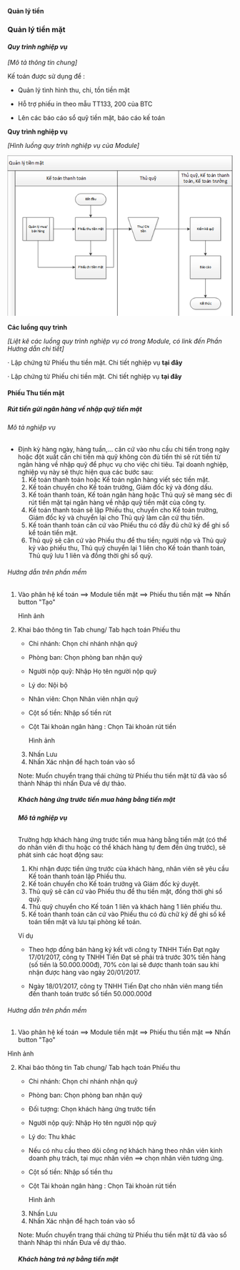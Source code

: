**Quản lý tiền**

### Quản lý tiền mặt

#### *Quy trình nghiệp vụ*

*[Mô tả thông tin chung]*

Kế toán được sử dụng để  :

- Quản lý tình hình thu, chi, tồn tiền mặt

- Hỗ trợ phiếu in theo mẫu TT133, 200 của BTC

- Lên các báo cáo sổ quỹ tiền mặt, báo cáo kế toán

**Quy trình nghiệp vụ**

*[Hình luồng quy trình nghiệp vụ của Module]*

![](images/fin_Tien_quytrinh.png)



**Các luồng quy trình**

*[Liệt kê các luồng quy trình nghiệp vụ có trong Module, có link đến Phần Hướng dẫn chi tiết]*

·     Lập chứng từ Phiếu thu tiền mặt. Chi tiết nghiệp vụ **tại đây**

·     Lập chứng từ Phiếu chi tiền mặt. Chi tiết nghiệp vụ **tại đây**

#### Phiếu Thu tiền mặt

##### Rút tiền gửi ngân hàng về nhập quỹ tiền mặt

###### Mô tả nghiệp vụ

- Định kỳ hàng ngày, hàng tuần,... căn cứ vào nhu cầu chi tiền trong ngày hoặc đột xuất cần chi tiền mà quỹ không còn đủ tiền thì sẽ rút tiền từ ngân hàng về nhập quỹ để phục vụ cho việc chi tiêu. Tại doanh nghiệp, nghiệp vụ này sẽ thực hiện qua các bước sau:
  1. Kế toán thanh toán hoặc Kế toán ngân hàng viết séc tiền mặt.
  2. Kế toán chuyển cho Kế toán trưởng, Giám đốc ký và đóng dấu.
  3. Kế toán thanh toán, Kế toán ngân hàng hoặc Thủ quỹ sẽ mang séc đi rút tiền mặt tại ngân hàng về nhập quỹ tiền mặt của công ty.
  4. Kế toán thanh toán sẽ lập Phiếu thu, chuyển cho Kế toán trưởng, Giám đốc ký và chuyển lại cho Thủ quỹ làm căn cứ thu tiền.
  5. Kế toán thanh toán căn cứ vào Phiếu thu có đầy đủ chữ ký để ghi sổ kể toán tiền mặt.
  6. Thủ quỹ sẽ căn cứ vào Phiếu thu để thu tiền; người nộp và Thủ quỹ ký vào phiếu thu, Thủ quỹ chuyển lại 1 liên cho Kế toán thanh toán, Thủ quỹ lưu 1 liên và đồng thời ghi sổ quỹ.

###### Hướng dẫn trên phần mềm

1. Vào phân hệ kế toán ==> Module tiền mặt ==> Phiếu thu tiền mặt ==> Nhấn button "Tạo"

   Hình ảnh

2. Khai báo thông tin Tab chung/ Tab hạch toán Phiếu thu

   - Chi nhánh: Chọn chi nhánh nhận quỹ

   - Phòng ban: Chọn phòng ban nhận quỹ

   - Người nộp quỹ: Nhập Họ tên người nộp quỹ

   - Lý do: Nội bộ

   - Nhân viên: Chọn Nhân viên nhận quỹ

   - Cột số tiền: Nhập số tiền rút

   - Cột Tài khoản ngân hàng : Chọn Tài khoản rút tiền

     Hình ảnh

   3. Nhấn Lưu
   4. Nhấn Xác nhận để hạch toán vào sổ

   Note: Muốn chuyển trạng thái chứng từ Phiếu thu tiền mặt từ đã vào sổ thành Nháp thì nhấn Đưa về dự thảo.

   ##### Khách hàng ứng trước tiền mua hàng bằng tiền mặt

   ###### **Mô tả nghiệp vụ**

   Trường hợp khách hàng ứng trước tiền mua hàng bằng tiền mặt (có thể do nhân viên đi thu hoặc có thể khách hàng tự đem đến ứng trước), sẽ phát sinh các hoạt động sau:

   1. Khi nhận được tiền ứng trước của khách hàng, nhân viên sẽ yêu cầu Kế toán thanh toán lập Phiếu thu.
   2. Kế toán chuyển cho Kế toán trưởng và Giám đốc ký duyệt.
   3. Thủ quỹ sẽ căn cứ vào Phiếu thu để thu tiền mặt, đồng thời ghi sổ quỹ.
   4. Thủ quỹ chuyển cho Kế toán 1 liên và khách hàng 1 liên phiếu thu.
   5. Kế toán thanh toán căn cứ vào Phiếu thu có đủ chữ ký để ghi số kể toán tiền mặt và lưu tại phòng kế toán.

   Ví dụ

   - Theo hợp đồng bán hàng ký kết với công ty TNHH Tiến Đạt ngày 17/01/2017, công ty TNHH Tiến Đạt sẽ phải trả trước 30% tiền hàng (số tiền là 50.000.000đ), 70% còn lại sẽ được thanh toán sau khi nhận được hàng vào ngày 20/01/2017.

   - Ngày 18/01/2017, công ty TNHH Tiến Đạt cho nhân viên mang tiền đến thanh toán trước số tiền 50.000.000đ

######       Hướng dẫn trên phần mềm

1.  Vào phân hệ kế toán ==> Module tiền mặt ==> Phiếu thu tiền mặt ==> Nhấn button "Tạo"

   Hình ảnh

2. Khai báo thông tin Tab chung/ Tab hạch toán Phiếu thu

   - Chi nhánh: Chọn chi nhánh nhận quỹ

   - Phòng ban: Chọn phòng ban nhận quỹ

   - Đối tượng: Chọn khách hàng ứng trước tiền

   - Người nộp quỹ: Nhập Họ tên người nộp quỹ

   - Lý do: Thu khác

   - Nếu có nhu cầu theo dõi công nợ khách hàng theo nhân viên kinh doanh phụ trách, tại mục nhân viên ==> chọn nhân viên tương ứng.

   - Cột số tiền: Nhập số tiền thu

   - Cột Tài khoản ngân hàng : Chọn Tài khoản rút tiền

     Hình ảnh

   3. Nhấn Lưu
   4. Nhấn Xác nhận để hạch toán vào sổ

   Note: Muốn chuyển trạng thái chứng từ Phiếu thu tiền mặt từ đã vào sổ thành Nháp thì nhấn Đưa về dự thảo.

   ##### Khách hàng trả nợ bằng tiền mặt

   

